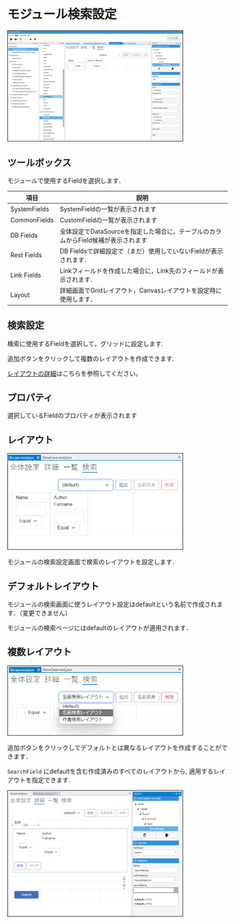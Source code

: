 # モジュール検索設定

<img src="../images/module/モジュール検索.png" width="400" alt="モジュール検索" title="モジュール検索" style="border: 1px solid;">

## ツールボックス
モジュールで使用するFieldを選択します．

| 項目           | 説明                                               |
|--------------|--------------------------------------------------|
| SystemFields | SystemFieldの一覧が表示されます                            |
| CommonFields | CustomFieldの一覧が表示されます                            |
| DB Fields    | 全体設定でDataSourceを指定した場合に，テーブルのカラムからField候補が表示されます |
| Rest Fields  | DB Fieldsで詳細設定で（まだ）使用していないFieldが表示されます．          |
| Link Fields  | Linkフィールドを作成した場合に，Link先のフィールドが表示されます.            |
| Layout       | 詳細画面でGridレイアウト，Canvasレイアウトを設定時に使用します．            |

## 検索設定
検索に使用するFieldを選択して，グリッドに設定します.

追加ボタンをクリックして複数のレイアウトを作成できます.

[レイアウトの詳細](../layout.md)はこちらを参照してください。

## プロパティ
選択しているFieldのプロパティが表示されます

## レイアウト

<img src="./images/検索.png" alt="検索" title="検索" width="400" style="border: 1px solid;">

モジュールの検索設定画面で検索のレイアウトを設定します．

## デフォルトレイアウト

モジュールの検索画面に使うレイアウト設定はdefaultという名前で作成されます．（変更できません）

モジュールの検索ページにはdefaultのレイアウトが適用されます．

## 複数レイアウト

<img src="./images/検索複数.png" alt="検索複数" title="検索複数" width="400" style="border: 1px solid;">

追加ボタンをクリックしてデフォルトとは異なるレイアウトを作成することができます．

`SearchField` にdefaultを含む作成済みのすべてのレイアウトから, 適用するレイアウトを指定できます.

<img src="./images/検索設定.png" alt="検索設定" title="検索設定" width="400" style="border: 1px solid;">

